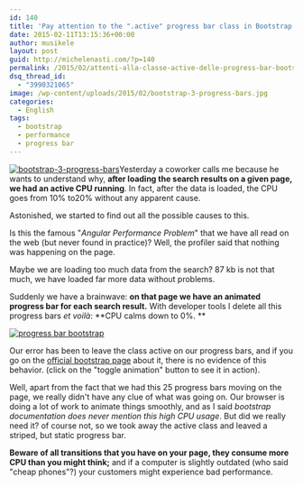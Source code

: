 ```yaml
---
id: 140
title: 'Pay attention to the ".active" progress bar class in Bootstrap'
date: 2015-02-11T13:15:36+00:00
author: musikele
layout: post
guid: http://michelenasti.com/?p=140
permalink: /2015/02/attenti-alla-classe-active-delle-progress-bar-bootstrap-3/
dsq_thread_id:
  - "3990321065"
image: /wp-content/uploads/2015/02/bootstrap-3-progress-bars.jpg
categories:
  - English
tags:
  - bootstrap
  - performance
  - progress bar
---
```

[<img class=" size-medium wp-image-141 alignleft" src="https://i2.wp.com/michelenasti.com/wp-content/uploads/2015/02/bootstrap-3-progress-bars-300x147.jpg?fit=300%2C147" alt="bootstrap-3-progress-bars" srcset="https://i0.wp.com/michelenasti.com/wp-content/uploads/2015/02/bootstrap-3-progress-bars.jpg?resize=300%2C147 300w, https://i0.wp.com/michelenasti.com/wp-content/uploads/2015/02/bootstrap-3-progress-bars.jpg?w=650 650w" sizes="(max-width: 300px) 100vw, 300px" data-recalc-dims="1" />](https://i0.wp.com/michelenasti.com/wp-content/uploads/2015/02/bootstrap-3-progress-bars.jpg)Yesterday a coworker calls me because he wants to understand why, **after loading the search results on a given page, we had an active CPU running**. In fact, after the data is loaded, the CPU goes from 10% to20% without any apparent cause.

Astonished, we started to find out all the possible causes to this.

Is this the famous "_Angular Performance Problem_" that we have all read on the web (but never found in practice)? Well, the profiler said that nothing was happening on the page.

Maybe we are loading too much data from the search? 87 kb is not that much, we have loaded far more data without problems.

Suddenly we have a brainwave: **on that page we have an animated progress bar for each search result.** With developer tools I delete all this progress bars _et voilà_: **CPU calms down to 0%. **

[<img class="alignnone wp-image-142" src="https://i0.wp.com/michelenasti.com/wp-content/uploads/2015/02/progress-bar-bootstrap.png?resize=700%2C289" alt="progress bar bootstrap" srcset="https://i0.wp.com/michelenasti.com/wp-content/uploads/2015/02/progress-bar-bootstrap.png?w=864 864w, https://i0.wp.com/michelenasti.com/wp-content/uploads/2015/02/progress-bar-bootstrap.png?resize=300%2C124 300w" sizes="(max-width: 700px) 100vw, 700px" data-recalc-dims="1" />](https://i0.wp.com/michelenasti.com/wp-content/uploads/2015/02/progress-bar-bootstrap.png)

 

Our error has been to leave the class <span class="lang:default decode:true  crayon-inline ">active</span> on our progress bars, and if you go on the [official bootstrap page](http://getbootstrap.com/components/#progress-animated) about it, there is no evidence of this behavior. (click on the "toggle animation" button to see it in action).

Well, apart from the fact that we had this 25 progress bars moving on the page, we really didn't have any clue of what was going on. Our browser is doing a lot of work to animate things smoothly, and as I said _bootstrap documentation does never mention this high CPU usage_. But did we really need it? of course not, so we took away the <span class="lang:default decode:true  crayon-inline ">active </span> class and leaved a striped, but static progress bar.

**Beware of all transitions that you have on your page, they consume more CPU than you might think;** and if a computer is slightly outdated (who said "cheap phones"?) your customers might experience bad performance.